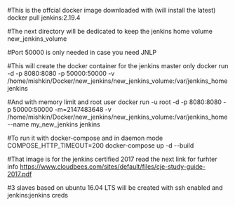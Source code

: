 #This is the offcial docker image downloaded with (will install the latest)
docker pull jenkins:2.19.4

#The next directory will be dedicated to keep the jenkins home volume
new_jenkins_volume

#Port 50000 is only needed in case you need JNLP

#This will create the docker container for the jenkins master only
docker run -d -p 8080:8080  -p 50000:50000 -v /home/mishkin/Docker/new_jenkins/new_jenkins_volume:/var/jenkins_home jenkins

#And with memory limit and root user
docker run -u root -d -p 8080:8080  -p 50000:50000 -m=2147483648 -v /home/mishkin/Docker/new_jenkins/new_jenkins_volume:/var/jenkins_home --name my_new_jenkins jenkins 

#To run it with docker-compose and in daemon mode 
COMPOSE_HTTP_TIMEOUT=200 docker-compose up -d --build

#That image is for the jenkins certified 2017 read the next link for furhter info
https://www.cloudbees.com/sites/default/files/cje-study-guide-2017.pdf

#3 slaves based on ubuntu 16.04 LTS will be created with ssh enabled and jenkins:jenkins creds
